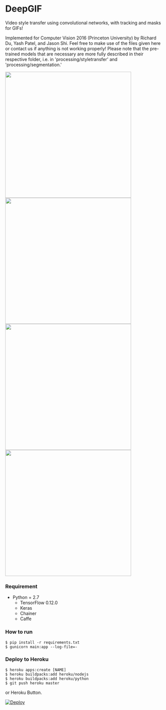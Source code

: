 # DeepGIF
Video style transfer using convolutional networks, with tracking and masks for GIFs!

Implemented for Computer Vision 2016 (Princeton University) by Richard Du, Yash Patel, and Jason Shi. Feel free to make use of the files given here or contact us if anything is not working properly! Please note that the pre-trained models that are necessary are more fully described in their respective folder, i.e. in 'processing/styletransfer' and 'processing/segmentation.'

<img src="https://media.giphy.com/media/l3q2GFXj10Zk4u6k0/source.gif" width="400" height="400" />
<img src="https://media.giphy.com/media/l3q2PsoY9acvLFELS/source.gif" width="400" height="400" />
<img src="https://media.giphy.com/media/26xBP8Jg8b5tPHO9i/source.gif" width="400" height="400" />
<img src="https://media.giphy.com/media/l3q2Zr1IYQyT6Jz3y/giphy.gif" width="400" height="400" />

### Requirement ###

- Python = 2.7
  - TensorFlow 0.12.0
  - Keras
  - Chainer
  - Caffe

### How to run ###

    $ pip install -r requirements.txt
    $ gunicorn main:app --log-file=-


### Deploy to Heroku ###

    $ heroku apps:create [NAME]
    $ heroku buildpacks:add heroku/nodejs
    $ heroku buildpacks:add heroku/python
    $ git push heroku master

or Heroku Button.

[![Deploy](https://www.herokucdn.com/deploy/button.svg)](https://heroku.com/deploy)
